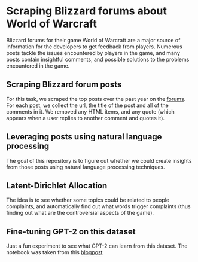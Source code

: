 # Scraping Blizzard forums about World of Warcraft

Blizzard forums for their game World of Warcraft are a major source of information for the developers to get feedback from players. Numerous posts tackle the issues encountered by players in the game, and many posts contain insightful comments, and possible solutions to the problems encountered in the game.

##	Scraping Blizzard forum posts

For this task, we scraped the top posts over the past year on the [forums](https://us.forums.blizzard.com/en/wow/top). For each post, we collect the url, the title of the post and all of the comments in it. We removed any HTML items, and any quote (which appears when a user replies to another comment and quotes it). 

## Leveraging posts using natural language processing

The goal of this repository is to figure out whether we could create insights from those posts using natural language processing techniques.

## Latent-Dirichlet Allocation

The  idea is to see whether some topics could be related to people complaints, and automatically find out what words trigger complaints (thus finding out what are the controversial aspects of the game).

## Fine-tuning GPT-2 on this dataset

Just a fun experiment to see what GPT-2 can learn from this dataset. The notebook was taken from this [blogpost](https://minimaxir.com/2019/09/howto-gpt2/)





